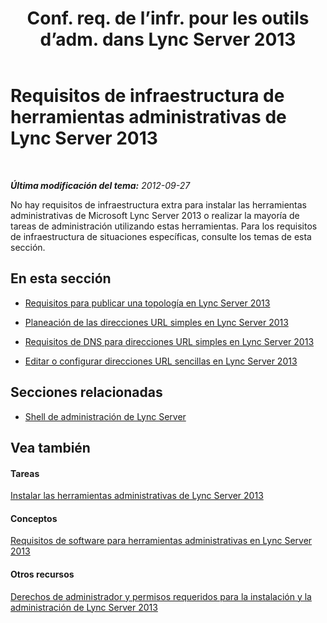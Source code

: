 ﻿---
title: "Conf. req. de l’infr. pour les outils d’adm. dans Lync Server 2013"
TOCTitle: "Conf. req. de l’infr. pour les outils d’adm. dans Lync Server 2013"
ms:assetid: aa039d01-e721-455f-94c4-076a3aac38bd
ms:mtpsurl: https://technet.microsoft.com/es-es/library/Gg195766(v=OCS.15)
ms:contentKeyID: 48276306
ms.date: 01/07/2017
mtps_version: v=OCS.15
ms.translationtype: HT
---

# Requisitos de infraestructura de herramientas administrativas de Lync Server 2013

 

_**Última modificación del tema:** 2012-09-27_

No hay requisitos de infraestructura extra para instalar las herramientas administrativas de Microsoft Lync Server 2013 o realizar la mayoría de tareas de administración utilizando estas herramientas. Para los requisitos de infraestructura de situaciones específicas, consulte los temas de esta sección.

## En esta sección

  - [Requisitos para publicar una topología en Lync Server 2013](lync-server-2013-requirements-to-publish-a-topology.md)

  - [Planeación de las direcciones URL simples en Lync Server 2013](lync-server-2013-planning-for-simple-urls.md)

  - [Requisitos de DNS para direcciones URL simples en Lync Server 2013](lync-server-2013-dns-requirements-for-simple-urls.md)

  - [Editar o configurar direcciones URL sencillas en Lync Server 2013](lync-server-2013-edit-or-configure-simple-urls.md)

## Secciones relacionadas

  - [Shell de administración de Lync Server](lync-server-2013-lync-server-management-shell.md)

## Vea también

#### Tareas

[Instalar las herramientas administrativas de Lync Server 2013](lync-server-2013-install-lync-server-administrative-tools.md)  

#### Conceptos

[Requisitos de software para herramientas administrativas en Lync Server 2013](lync-server-2013-administrative-tools-software-requirements.md)  

#### Otros recursos

[Derechos de administrador y permisos requeridos para la instalación y la administración de Lync Server 2013](lync-server-2013-administrator-rights-and-permissions-required-for-setup-and-administration.md)

